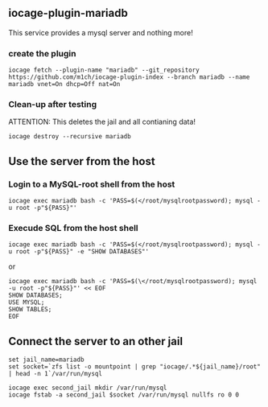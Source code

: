 ## iocage-plugin-mariadb

This service provides a mysql server and nothing more! 

### create the plugin
    iocage fetch --plugin-name "mariadb" --git_repository https://github.com/m1ch/iocage-plugin-index --branch mariadb --name mariadb vnet=On dhcp=Off nat=On
 
### Clean-up after testing
ATTENTION: This deletes the jail and all contianing data!

    iocage destroy --recursive mariadb

## Use the server from the host
### Login to a MySQL-root shell from the host
    iocage exec mariadb bash -c 'PASS=$(</root/mysqlrootpassword); mysql -u root -p"${PASS}"'

### Execude SQL from the host shell
    iocage exec mariadb bash -c 'PASS=$(</root/mysqlrootpassword); mysql -u root -p"${PASS}" -e "SHOW DATABASES"'
or

    iocage exec mariadb bash -c 'PASS=$(\</root/mysqlrootpassword); mysql -u root -p"${PASS}"' << EOF
    SHOW DATABASES;
    USE MYSQL;
    SHOW TABLES;
    EOF

## Connect the server to an other jail
    set jail_name=mariadb
    set socket=`zfs list -o mountpoint | grep "iocage/.*${jail_name}/root" | head -n 1`/var/run/mysql
    
    iocage exec second_jail mkdir /var/run/mysql
    iocage fstab -a second_jail $socket /var/run/mysql nullfs ro 0 0
    

